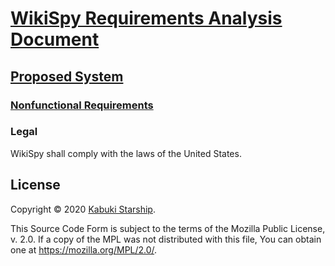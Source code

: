 # [WikiSpy Requirements Analysis Document](../../)

## [Proposed System](../)

### [Nonfunctional Requirements](./)

### Legal

WikiSpy shall comply with the laws of the United States.

## License

Copyright © 2020 [Kabuki Starship](https://kabukistarship.com).

This Source Code Form is subject to the terms of the Mozilla Public License, v. 2.0. If a copy of the MPL was not distributed with this file, You can obtain one at <https://mozilla.org/MPL/2.0/>.
